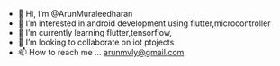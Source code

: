 - 👋 Hi, I’m @ArunMuraleedharan
- 👀 I’m interested in android development using flutter,microcontroller 
- 🌱 I’m currently learning flutter,tensorflow,
- 💞️ I’m looking to collaborate on iot ptojects
- 📫 How to reach me ...
arunmvly@gmail.com 
<!---
ArunMuraleedharan/ArunMuraleedharan is a ✨ special ✨ repository because its `README.md` (this file) appears on your GitHub profile.
You can click the Preview link to take a look at your changes.
--->
